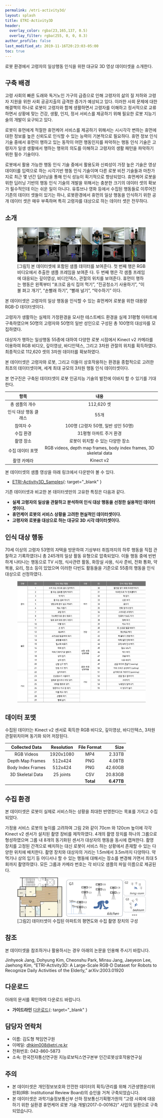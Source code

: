 ```yaml
---
permalink: /etri-activity3d/
layout: splash
title: ETRI-Activity3D
header:
  overlay_color: rgba(23,165,137, 0.5)
  overlay_filter: rgba(255, 0, 0, 0.3)
author_profile: false
last_modified_at: 2019-11-16T20:23:03-05:00
toc: true
---
```


로봇 환경에서 고령자의 일상행동 인식을 위한 대규모 3D 영상 데이터셋을 소개한다.

## 구축 배경

고령 사회의 빠른 도래와 독거노인 가구의 급증으로 인해 고령자의 삶의 질 저하와 고령자 지원을 위한 사회 공공지출의 급격한 증가가 예상되고 있다. 이러한 사회 문제에 대한 해결책의 하나로 로봇이 고령자와 함께 생활하면서 고령자를 이해하고 정서적으로 교류하면서 상황에 맞는 건강, 생활, 인지, 정서 서비스를 제공하기 위해 필요한 로봇 지능기술의 개발이 요구되고 있다.

로봇이 휴먼에게 적절한 휴먼케어 서비스를 제공하기 위해서는 시시각각 변하는 휴먼에 대한 정보를 높은 신뢰도로 인식할 수 있는 능력이 기본적으로 필요하다. 휴먼 정보 인식 기술 중에서 휴먼이 행하고 있는 동작이 어떤 행동인지를 파악하는 행동 인식 기술은 고령자가 일생 생활에서 행하는 행위의 의도를 이해하고 고령자의 생활 패턴을 파악하기 위한 필수 기술이다.

로봇에서 활용 가능한 행동 인식 기술 중에서 활용도와 신뢰성이 가장 높은 기술은 영상 데이터를 입력으로 하는 시각기반 행동 인식 기술이며 다른 로봇 비전 기술들과 마찬가지로 최근 몇 년간 딥러닝을 통해 인식 성능이 획기적으로 향상되었다. 휴먼케어 로봇을 위한 딥러닝 기반의 행동 인식 기술의 개발을 위해서는 충분한 크기의 데이터 셋의 확보가 필수적인데 이는 쉬운 일이 아니다. 유튜브나 영화 등에서 수집된 행동들로 이루어진 기존의 데이터 셋들이 있기는 하나, 로봇환경에서 휴먼의 일상 행동을 인식하기 위한 공개 데이터 셋은 매우 부족하며 특히 고령자를 대상으로 하는 데이터 셋은 전무하다.

## 소개

<figure>
  <img src="/resources/data-samples.png" alt="data-samples"/>
  <figcaption>[그림1] 본 데이터셋에 포함된 샘플 데이터를 보여준다. 첫 번째 행은 RGB 비디오에서 추출한 샘플 프레임을 보여준 다. 두 번째 행은 각 샘플 프레임에 대응되는 깊이영상, 비디인덱스, 관절의 위치를 보여준다. 휴먼이 행하는 행동은 왼쪽부터 “포크로 음식 집어 먹기”, “진공청소기 사용하기”, “이불 펴고 개기”, “손빨래 하기”, “빨래 널기”, “악수하기” 이다.</figcaption>
</figure>

본 데이터셋은 고령자의 일상 행동을 인식할 수 있는 휴먼케어 로봇을 위한 대용량 RGB-D 데이터셋이다.

고령자가 생활하는 실제의 가정환경을 모사한 테스트베드 환경을 실제 31평형 아파트에 구축하였으며 50명의 고령자와 50명의 일반 성인으로 구성된 총 100명의 대상자를 모집하였다.

대상자가 행하는 일상행동 55종에 대하여 다양한 로봇 시점에서 Kinect v2 카메라를 이용하여 RGB 비디오, 깊이영상, 바디인덱스, 그리고 3차원 관절의 위치를 획득하였다. 최종적으로 112,620 셋의 3차원 데이터를 확보하였다.

본 데이터셋은 고령자와 로봇, 그리고 이들이 상호작용하는 환경을 종합적으로 고려한 최초의 데이터셋이며, 세계 최대 규모의 3차원 행동 인식 데이터셋이다.

본 연구진은 구축된 데이터셋이 로봇 인공지능 기술의 발전에 이바지 할 수 있기를 기대한다.

| 항목                  | 내용                                                         |
| :-------------------: | :----------------------------------------------------------: |
| 총 샘플의 개수        | 112,620 셋                                                   |
| 인식 대상 행동 클래스 | 55개                                                         |
| 참여자 수             | 100명 (고령자 50명, 일반 성인 50명)                          |
| 수집 환경             | 31평형 아파트 주거 환경                                      |
| 촬영 장소             | 로봇이 위치할 수 있는 다양한 장소                            |
| 수집 데이터 포맷      | RGB videos, depth map frames, body index frames, 3D skeletal data |
| 촬영 카메라           | Kinect v2                                                    |

본 데이터셋의 샘플 영상을 아래 링크에서 다운받아 볼 수 있다.

* [ETRI-Activity3D_Samples](https://drive.google.com/open?id=1bdQFUpY6jvQ8L-G0EOibV_2daRJLAx88){: target="_blank" }

기존 데이터셋과 비교한 본 데이터셋만의 고유한 특징은 다음과 같다.

* **실제 고령자의 일상을 관찰하고 분석하여 인식 대상 행동을 선정한 실용적인 데이터셋이다.**
* **휴먼케어 로봇의 서비스 상황을 고려한 현실적인 데이터셋이다.**
* **고령자와 로봇을 대상으로 하는 대규모 3D 시각 데이터셋이다.**

## 인식 대상 행동

70세 이상의 고령자 53명의 자택을 방문하여 기상부터 취침까지의 하루 행동을 직접 관찰하고 기록하였더니 총 245개의 일상 활동 유형으로 압축되었다. 이들 행동 중에 빈번하게 나타나는 행동으로 TV 시청, 식사관련 활동, 화장실 사용, 식사 준비, 전화 통화, 약 복용, 요리, 청소 등이 있었으며 이러한 다빈도 활동들을 기준으로 55종의 행동을 인식 대상으로 선정하였다.

<figure>
  <img src="/resources/activities_55.png" alt="activities_55"/>
</figure>

## 데이터 포맷

수집된 데이터는 Kinect v2 센서로 획득한 RGB 비디오, 깊이영상, 바디인텍스, 3차원 관절위치이며 동기화 되어 저장된다.

|  Collected Data   | Resolution | File Format |       Size |
| :---------------: | :--------: | :---------: | ---------: |
|    RGB Videos     | 1920x1080  |     MP4     |     2.33TB |
| Depth Map Frames  |  512x424   |     PNG     |     4.08TB |
| Body Index Frames |  512x424   |     PNG     |    42.60GB |
| 3D Skeletal Data  | 25 joints  |     CSV     |    20.83GB |
|                   |            |  **Total**  | **6.47TB** |

## 수집 환경

본 데이터셋은 로봇이 실제로 서비스하는 상황을 최대한 반영한다는 목표를 가지고 수집되었다.

가정용 서비스 로봇의 높이를 고려하여 그림 2와 같이 70cm 와 120cm 높이에 각각 Kinect v2 센서가 설치된 촬영 장비를 제작하였다. 4개의 촬영 장치를 하나의 그룹으로 형성하였으며 그룹 내 8개의 동기화된 센서가 대상자의 행동을 동시에 캡쳐한다. 촬영 장치를 고정된 간격으로 배치하는 대신 로봇이 서비스 하는 상황에서 존재할 수 있는 다양한 위치에 배치한다. 촬영 장치와 대상자의 거리는 1.5m에서 3.5m까지 다양하다. 약 먹기나 상의 입기 등 어디서나 할 수 있는 행동에 대해서는 장소를 변경해 가면서 최대 5회까지 촬영하였다. 모든 그룹과 카메라 번호는 각 비디오 샘플의 파일 이름으로 제공된다.


<figure>
  <img src="/resources/data_collection_system.png" alt="data_collection_system"/>
  <figcaption>[그림2] 데이터셋이 수집된 아파트의 평면도와 수집 촬영 장치의 구성</figcaption>
</figure>

## 참조
본 데이터셋을 참조하거나 활용하시는 경우 아래의 논문을 인용해 주시기 바랍니다.

Jinhyeok Jang, Dohyung Kim, Cheonshu Park, Minsu Jang, Jaeyeon Lee, Jaehong Kim, “ETRI-Activity3D: A Large-Scale RGB-D Dataset for Robots to Recognize Daily Activities of the Elderly,” arXiv:2003.01920

## 다운로드

아래의 문서를 확인하여 다운로드 바랍니다.

* **가이드라인** [다운로드](/resources/etri-activity3d-guideline.pdf){: target="_blank" }

## 담당자 연락처

* 이름: 김도형 책임연구원
* 이메일: dhkim008@etri.re.kr
* 전화번호: 042-860-5873
* 소속: 한국전자통신연구원 지능로보틱스연구본부 인간로봇상호작용연구실

## 주의

* 본 데이터셋은 개인정보보호와 안전한 데이터의 획득/관리를 위해 기관생명윤리위원회(IRB: Institutional Review Board)의 승인을 거쳐 구축되었습니다.
* 본 데이터셋은 과학기술정보통신부 산하 정보통신기획평가원의 “고령 사회에 대응하기 위한 실환경 휴먼케어 로봇 기술 개발(2017-0-00162)” 사업의 일환으로 구축되었습니다.